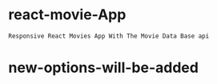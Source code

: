 # react-movie-App

    Responsive React Movies App With The Movie Data Base api

# new-options-will-be-added 



